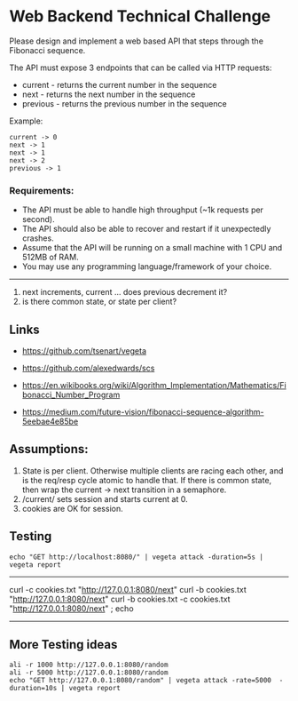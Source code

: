 # Web Backend Technical Challenge

Please design and implement a web based API that steps through the Fibonacci sequence. 

The API must expose 3 endpoints that can be called via HTTP requests:
* current - returns the current number in the sequence
* next - returns the next number in the sequence
* previous - returns the previous number in the sequence

Example:
```
current -> 0
next -> 1
next -> 1
next -> 2
previous -> 1
```

### Requirements:

* The API must be able to handle high throughput (~1k requests per second).
* The API should also be able to recover and restart if it unexpectedly crashes.
* Assume that the API will be running on a small machine with 1 CPU and 512MB of RAM.
* You may use any programming language/framework of your choice.

---

1. next increments, current ... does previous decrement it?
2. is there common state, or state per client?


## Links
- <https://github.com/tsenart/vegeta>
- <https://github.com/alexedwards/scs>

- <https://en.wikibooks.org/wiki/Algorithm_Implementation/Mathematics/Fibonacci_Number_Program>
- <https://medium.com/future-vision/fibonacci-sequence-algorithm-5eebae4e85be>

## Assumptions:

1. State is per client.
	Otherwise multiple clients are racing each other, and is the req/resp
	cycle atomic to handle that.
	If there is common state, then wrap the current -> next transition in a semaphore.
2. /current/ sets session and starts current at 0.
3. cookies are OK for session.

## Testing

~~~
echo "GET http://localhost:8080/" | vegeta attack -duration=5s | vegeta report
~~~

---

curl -c cookies.txt "http://127.0.0.1:8080/next"
curl -b cookies.txt "http://127.0.0.1:8080/next"
curl -b cookies.txt -c cookies.txt "http://127.0.0.1:8080/next" ; echo

---

## More Testing ideas

~~~
ali -r 1000 http://127.0.0.1:8080/random
ali -r 5000 http://127.0.0.1:8080/random
echo "GET http://127.0.0.1:8080/random" | vegeta attack -rate=5000  -duration=10s | vegeta report
~~~

